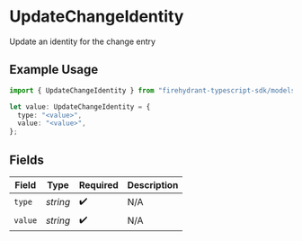 # UpdateChangeIdentity

Update an identity for the change entry

## Example Usage

```typescript
import { UpdateChangeIdentity } from "firehydrant-typescript-sdk/models/components";

let value: UpdateChangeIdentity = {
  type: "<value>",
  value: "<value>",
};
```

## Fields

| Field              | Type               | Required           | Description        |
| ------------------ | ------------------ | ------------------ | ------------------ |
| `type`             | *string*           | :heavy_check_mark: | N/A                |
| `value`            | *string*           | :heavy_check_mark: | N/A                |